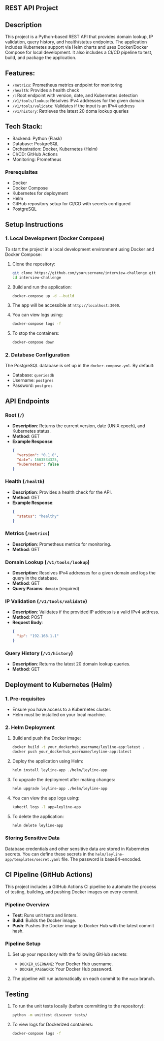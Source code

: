 ## **REST API Project**

## **Description**
This project is a Python-based REST API that provides domain lookup, IP validation, query history, and health/status endpoints. The application includes Kubernetes support via Helm charts and uses Docker/Docker Compose for local development. It also includes a CI/CD pipeline to test, build, and package the application.

## **Features:**
- `/metrics`: Prometheus metrics endpoint for monitoring
- `/health`: Provides a health check
- `/`: Root endpoint with version, date, and Kubernetes detection
- `/v1/tools/lookup`: Resolves IPv4 addresses for the given domain
- `/v1/tools/validate`: Validates if the input is an IPv4 address
- `/v1/history`: Retrieves the latest 20 doma lookup queries

## **Tech Stack:**
- Backend: Python (Flask)
- Database: PostgreSQL
- Orchestration: Docker, Kubernetes (Helm)
- CI/CD: GitHub Actions
- Monitoring: Prometheus

### Prerequisites
- Docker
- Docker Compose
- Kubernetes for deployment
- Helm
- GitHub repository setup for CI/CD with secrets configured
- PostgreSQL

## **Setup Instructions**

### **1. Local Development (Docker Compose)**

To start the project in a local development environment using Docker and Docker Compose:

1. Clone the repository:

    ```bash
    git clone https://github.com/yourusername/interview-challenge.git
    cd interview-challenge
    ```

2. Build and run the application:

    ```bash
    docker-compose up -d --build
    ```

3. The app will be accessible at `http://localhost:3000`.

4. You can view logs using:

    ```bash
    docker-compose logs -f
    ```

5. To stop the containers:

    ```bash
    docker-compose down
    ```

### **2. Database Configuration**

The PostgreSQL database is set up in the `docker-compose.yml`. By default:
- Database: `queriesdb`
- Username: `postgres`
- Password: `postgres`


## **API Endpoints**

### **Root (`/`)**
- **Description**: Returns the current version, date (UNIX epoch), and Kubernetes status.
- **Method**: GET
- **Example Response**:
    ```json
    {
      "version": "0.1.0",
      "date": 1663534325,
      "kubernetes": false
    }
    ```

### **Health (`/health`)**
- **Description**: Provides a health check for the API.
- **Method**: GET
- **Example Response**:
    ```json
    {
      "status": "healthy"
    }
    ```

### **Metrics (`/metrics`)**
- **Description**: Prometheus metrics for monitoring.
- **Method**: GET

### **Domain Lookup (`/v1/tools/lookup`)**
- **Description**: Resolves IPv4 addresses for a given domain and logs the query in the database.
- **Method**: GET
- **Query Params**: `domain` (required)

### **IP Validation (`/v1/tools/validate`)**
- **Description**: Validates if the provided IP address is a valid IPv4 address.
- **Method**: POST
- **Request Body**:
    ```json
    {
      "ip": "192.168.1.1"
    }
    ```

### **Query History (`/v1/history`)**
- **Description**: Returns the latest 20 domain lookup queries.
- **Method**: GET


## **Deployment to Kubernetes (Helm)**

### **1. Pre-requisites**
- Ensure you have access to a Kubernetes cluster.
- Helm must be installed on your local machine.

### **2. Helm Deployment**

1. Build and push the Docker image:

    ```bash
    docker build -t your_dockerhub_username/leyline-app:latest .
    docker push your_dockerhub_username/leyline-app:latest
    ```

2. Deploy the application using Helm:

    ```bash
    helm install leyline-app ./helm/leyline-app
    ```

3. To upgrade the deployment after making changes:

    ```bash
    helm upgrade leyline-app ./helm/leyline-app
    ```

4. You can view the app logs using:

    ```bash
    kubectl logs -l app=leyline-app
    ```

5. To delete the application:

    ```bash
    helm delete leyline-app
    ```

### **Storing Sensitive Data**
Database credentials and other sensitive data are stored in Kubernetes secrets. You can define these secrets in the `helm/leyline-app/templates/secret.yaml` file. The password is base64-encoded.


## **CI Pipeline (GitHub Actions)**

This project includes a GitHub Actions CI pipeline to automate the process of testing, building, and pushing Docker images on every commit.

### **Pipeline Overview**
- **Test**: Runs unit tests and linters.
- **Build**: Builds the Docker image.
- **Push**: Pushes the Docker image to Docker Hub with the latest commit hash.

### **Pipeline Setup**
1. Set up your repository with the following GitHub secrets:
   - `DOCKER_USERNAME`: Your Docker Hub username.
   - `DOCKER_PASSWORD`: Your Docker Hub password.

2. The pipeline will run automatically on each commit to the `main` branch.


## **Testing**

1. To run the unit tests locally (before committing to the repository):

    ```bash
    python -m unittest discover tests/
    ```

2. To view logs for Dockerized containers:

    ```bash
    docker-compose logs -f
    ```
